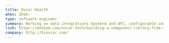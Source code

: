 ```yaml
---
title: Oscar Health
when: 2016–
type: software engineer
summary: Working on data integrations backend and API, configurable communications user interface, and React shared component library
link: https://medium.com/oscar-tech/building-a-component-library-from-scratch-ba6421074d6a
company: http://hioscar.com/
---
```

